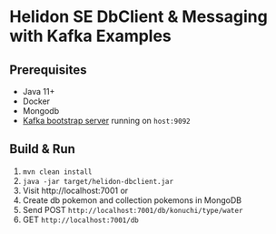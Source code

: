 # Helidon SE DbClient & Messaging with Kafka Examples

## Prerequisites
* Java 11+ 
* Docker
* Mongodb
* [Kafka bootstrap server](../README.md) running on `host:9092`

## Build & Run
1. `mvn clean install`
2. `java -jar target/helidon-dbclient.jar`
3. Visit http://localhost:7001 or 
4. Create db pokemon and collection pokemons in MongoDB
5. Send POST `http://localhost:7001/db/konuchi/type/water` 
6. GET `http://localhost:7001/db`
